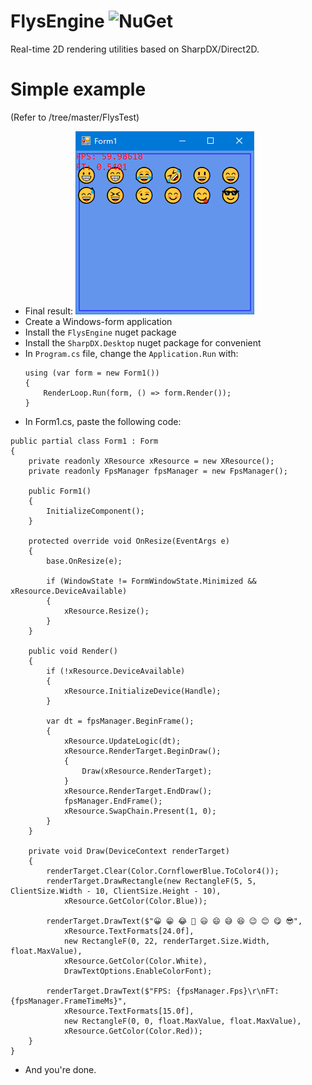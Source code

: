 # FlysEngine ![NuGet](https://img.shields.io/badge/nuget-0.1.3-blue.svg)
Real-time 2D rendering utilities based on SharpDX/Direct2D.

# Simple example
(Refer to /tree/master/FlysTest)
* Final result:
  ![Final Result](FlysTest/FlysTest.png)
* Create a Windows-form application
* Install the `FlysEngine` nuget package
* Install the `SharpDX.Desktop` nuget package for convenient
* In `Program.cs` file, change the `Application.Run` with: 
  ```
  using (var form = new Form1())
  {
      RenderLoop.Run(form, () => form.Render());
  }
  ```
* In Form1.cs, paste the following code:
```
public partial class Form1 : Form
{
    private readonly XResource xResource = new XResource();
    private readonly FpsManager fpsManager = new FpsManager();

    public Form1()
    {
        InitializeComponent();
    }

    protected override void OnResize(EventArgs e)
    {
        base.OnResize(e);

        if (WindowState != FormWindowState.Minimized && xResource.DeviceAvailable)
        {
            xResource.Resize();
        }
    }

    public void Render()
    {
        if (!xResource.DeviceAvailable)
        {
            xResource.InitializeDevice(Handle);
        }

        var dt = fpsManager.BeginFrame();
        {
            xResource.UpdateLogic(dt);
            xResource.RenderTarget.BeginDraw();
            {
                Draw(xResource.RenderTarget);
            }
            xResource.RenderTarget.EndDraw();
            fpsManager.EndFrame();
            xResource.SwapChain.Present(1, 0);
        }
    }

    private void Draw(DeviceContext renderTarget)
    {
        renderTarget.Clear(Color.CornflowerBlue.ToColor4());
        renderTarget.DrawRectangle(new RectangleF(5, 5, ClientSize.Width - 10, ClientSize.Height - 10),
            xResource.GetColor(Color.Blue));

        renderTarget.DrawText($"😀 😁 😂 🤣 😃 😄 😅 😆 😉 😊 😋 😎",
            xResource.TextFormats[24.0f],
            new RectangleF(0, 22, renderTarget.Size.Width, float.MaxValue),
            xResource.GetColor(Color.White), 
            DrawTextOptions.EnableColorFont);

        renderTarget.DrawText($"FPS: {fpsManager.Fps}\r\nFT: {fpsManager.FrameTimeMs}",
            xResource.TextFormats[15.0f],
            new RectangleF(0, 0, float.MaxValue, float.MaxValue),
            xResource.GetColor(Color.Red));
    }
}
```
* And you're done.
